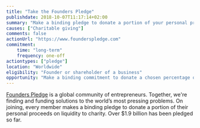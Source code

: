 ```yaml
---
title: "Take the Founders Pledge"
publishdate: 2018-10-07T11:17:14+02:00
summary: "Make a binding pledge to donate a portion of your personal proceeds on liquidity to charity. "
causes: ["Charitable giving"]
comments: false
actionUrl: "https://www.founderspledge.com"
commitment:
    time: "long-term"
    frequency: one-off
actiontypes: ["pledge"]
location: "Worldwide"
eligibility: "Founder or shareholder of a business"
opportunity: "Make a binding commitment to donate a chosen percentage of your personal proceeds at the point of liquidity. Choose the percentage that's right for you, above our minimum 2%."
---
```

[Founders Pledge](https://www.founderspledge.com/) is a global community of entrepreneurs. Together, we're finding and funding solutions to the world’s most pressing problems. On joining, every member makes a binding pledge to donate a portion of their personal proceeds on liquidity to charity. Over $1.9 billion has been pledged so far.
